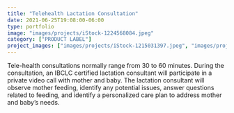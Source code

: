 ```yaml
---
title: "Telehealth Lactation Consultation"
date: 2021-06-25T19:08:00-06:00
type: portfolio
image: "images/projects/iStock-1224568084.jpeg"
category: ["PRODUCT LABEL"]
project_images: ["images/projects/iStock-1215031397.jpeg", "images/projects/iStock-1215892497.jpeg"]
---
```


Tele-health consultations normally range from 30 to 60 minutes. During the consultation, an IBCLC certified lactation consultant will participate in a private video call with mother and baby. The lactation consultant will observe mother feeding, identify any potential issues, answer questions related to feeding, and identify a personalized care plan to address mother and baby’s needs.
